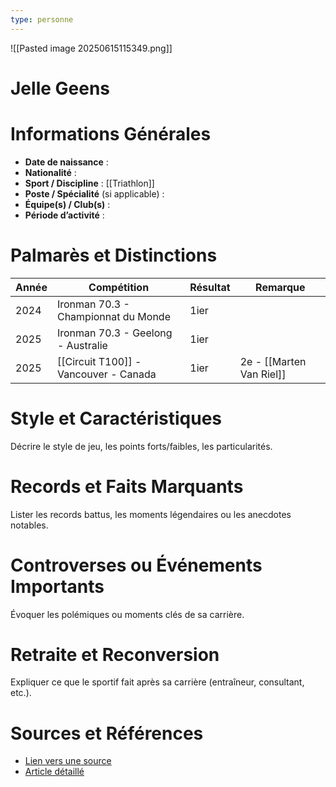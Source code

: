 ```yaml
---
type: personne
---
```

![[Pasted image 20250615115349.png]]
# Jelle Geens

# Informations Générales
- **Date de naissance** :  
- **Nationalité** :  
- **Sport / Discipline** :  [[Triathlon]]
- **Poste / Spécialité** (si applicable) :  
- **Équipe(s) / Club(s)** :  
- **Période d’activité** :  

# Palmarès et Distinctions
| Année | Compétition                           | Résultat | Remarque                 |
| ----- | ------------------------------------- | -------- | ------------------------ |
| 2024  | Ironman 70.3 - Championnat du Monde   | 1ier     |                          |
| 2025  | Ironman 70.3 - Geelong - Australie    | 1ier     |                          |
| 2025  | [[Circuit T100]] - Vancouver - Canada | 1ier     | 2e - [[Marten Van Riel]] |

# Style et Caractéristiques
Décrire le style de jeu, les points forts/faibles, les particularités.

# Records et Faits Marquants
Lister les records battus, les moments légendaires ou les anecdotes notables.

# Controverses ou Événements Importants
Évoquer les polémiques ou moments clés de sa carrière.

# Retraite et Reconversion
Expliquer ce que le sportif fait après sa carrière (entraîneur, consultant, etc.).

# Sources et Références
- [Lien vers une source](#)
- [Article détaillé](#)

